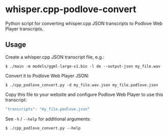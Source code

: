 # whisper.cpp-podlove-convert

Python script for converting whisper.cpp JSON transcripts to Podlove Web Player transcripts.

## Usage

Create a whisper.cpp JSON transcript file, e.g.:

```command
$ ./main -m models/ggml-large-v1.bin -l de --output-json my_file.wav
```

Convert it to Podlove Web Player JSON:

```command
$ ./cpp_podlove_convert.py -d my_file.wav.json my_file.podlove.json
```

Copy this file to your website and configure Podlove Web Player to use this transcript:

```javascript
"transcripts": "my_file.podlove.json"
```

See `-h` / `--help` for additional arguments:

```command
$ ./cpp_podlove_convert.py --help
```
